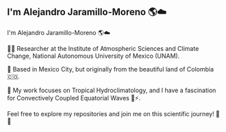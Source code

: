 ## I'm Alejandro Jaramillo-Moreno 🌎☁️

<!--
**ajaramillomoreno/ajaramillomoreno** is a ✨ _special_ ✨ repository because its `README.md` (this file) appears on your GitHub profile.

Here are some ideas to get you started:

- 🔭 I’m currently working on ...
- 🌱 I’m currently learning ...
- 👯 I’m looking to collaborate on ...
- 🤔 I’m looking for help with ...
- 💬 Ask me about ...
- 📫 How to reach me: ...
- 😄 Pronouns: ...
- ⚡ Fun fact: ...
-->

I'm Alejandro Jaramillo-Moreno 🌎☁️

🧑‍🔬 Researcher at the Institute of Atmospheric Sciences and Climate Change, National Autonomous University of Mexico (UNAM).

🌆 Based in Mexico City, but originally from the beautiful land of Colombia 🇨🇴.

🔬 My work focuses on Tropical Hydroclimatology, and I have a fascination for Convectively Coupled Equatorial Waves 🌊⚡.

Feel free to explore my repositories and join me on this scientific journey! 🚀✨
